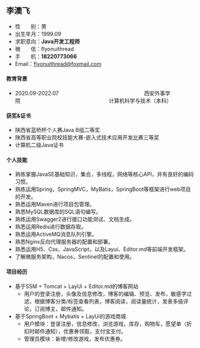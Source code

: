 ## 李澳飞

- 性&nbsp;&nbsp;&nbsp;&nbsp;&nbsp;&nbsp;&nbsp;别：男                                                                                    
- 出生年月：1999.09             
- 求职意向：**Java开发工程师**
- 微&nbsp;&nbsp;&nbsp;&nbsp;&nbsp;&nbsp;&nbsp;信：flyonuithread                                                                
- 手&nbsp;&nbsp;&nbsp;&nbsp;&nbsp;&nbsp;&nbsp;机：**18220773066**
- Email：flyonuithread@foxmail.com  

#### 教育背景

- 2020.09-2022.07&nbsp;&nbsp;&nbsp;&nbsp;&nbsp;&nbsp;&nbsp;&nbsp;&nbsp;&nbsp;&nbsp;&nbsp;&nbsp;&nbsp;&nbsp;&nbsp;&nbsp;&nbsp;&nbsp;&nbsp;&nbsp;&nbsp;&nbsp;&nbsp;&nbsp;&nbsp;&nbsp;&nbsp;&nbsp;&nbsp;&nbsp;&nbsp;&nbsp;&nbsp;&nbsp;&nbsp;&nbsp;&nbsp;&nbsp;&nbsp;&nbsp;&nbsp;&nbsp;&nbsp;&nbsp;&nbsp;&nbsp;&nbsp;&nbsp;&nbsp;&nbsp;&nbsp;&nbsp;&nbsp;&nbsp;&nbsp;&nbsp;&nbsp;西安外事学院&nbsp;&nbsp;&nbsp;&nbsp;&nbsp;&nbsp;&nbsp;&nbsp;&nbsp;&nbsp;&nbsp;&nbsp;&nbsp;&nbsp;&nbsp;&nbsp;&nbsp;&nbsp;&nbsp;&nbsp;&nbsp;&nbsp;&nbsp;&nbsp;&nbsp;&nbsp;&nbsp;&nbsp;&nbsp;&nbsp;&nbsp;&nbsp;&nbsp;&nbsp;&nbsp;&nbsp;&nbsp;&nbsp;&nbsp;&nbsp;&nbsp;&nbsp;&nbsp;&nbsp;&nbsp;&nbsp;&nbsp;&nbsp;&nbsp;&nbsp;&nbsp;&nbsp;&nbsp;&nbsp;&nbsp;&nbsp;&nbsp;&nbsp;&nbsp;&nbsp;计算机科学与技术（本科）

#### 获奖&证书

- 陕西省蓝桥杯个人赛Java B组二等奖
- 陕西省高等职业院校技能大赛-嵌入式技术应用开发比赛三等奖
- 计算机二级Java证书

#### 个人技能

- 熟练掌握JavaSE基础知识，集合，多线程，网络等核心API，并有良好的编码习惯。
- 熟练运用Spring，SpringMVC，MyBatis，SpringBoot等框架进行web项目的开发。
- 熟悉运用Maven进行项目包管理。
- 熟悉MySQL数据库的SQL语句编写。
- 熟练运用Swagger2进行接口功能测试、文档生成。
- 熟悉运用Redis进行数据存取。
- 熟悉运用ActiveMQ消息队列引擎。
- 熟悉Nginx反向代理服务器的配置和部署。
- 熟悉运用H5、Css、JavaScript，以及Layui、Editor.md等前端开发框架。
- 了解微服务架构，Nacos，Sentinel的配置和使用。

#### 项目经历

- 基于SSM + Tomcat + LayUi + Editor.md的博客网站
  - 用户的登录注册，头像及信息修改，博客的编辑、预览、发布，敏感字过滤，根据博客分类/标签查看列表，博客阅读，阅读量统计，发表多级评论，订阅博主，邮件通知。
- 基于SpringBoot + Mybatis + LayUi的游戏商城
  - 用户模块：登录注册，信息修改，浏览游戏，库存，购物车，愿望单（折扣时邮件通知），优惠券领取，支付宝支付。
  - 管理员模块：新增/修改游戏，发布优惠券。
